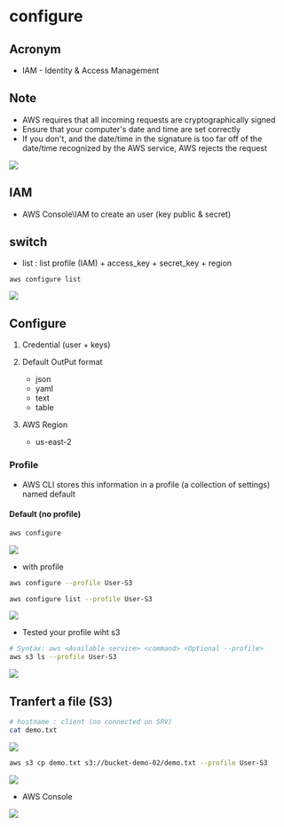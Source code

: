 # configure

## Acronym
* IAM - Identity & Access Management

## Note
* AWS requires that all incoming requests are cryptographically signed
* Ensure that your computer's date and time are set correctly
* If you don't, and the date/time in the signature is too
  far off of the date/time recognized by the AWS service, AWS rejects the request

[<img src="https://i.imgur.com/NxScs6K.png">](https://i.imgur.com/NxScs6K.png)

## IAM
* AWS Console\IAM to create an user (key public & secret)

## switch
* list : list profile (IAM) + access_key + secret_key + region
````
aws configure list
````
[<img src="https://i.imgur.com/CsGHtNf.png">](https://i.imgur.com/CsGHtNf.png)

## Configure
1) Credential (user + keys)

2) Default OutPut format
    * json
    * yaml
    * text
    * table
  
3) AWS Region
    * us-east-2

### Profile
* AWS CLI stores this information in a profile (a collection of settings) named default

#### Default (no profile)
````Bash
aws configure 
````
[<img src="https://i.imgur.com/MEe4PSd.png">](https://i.imgur.com/MEe4PSd.png)

* with profile
````Bash
aws configure --profile User-S3
````

````Bash
aws configure list --profile User-S3
````
[<img src="https://i.imgur.com/cGNMp83.png">](https://i.imgur.com/cGNMp83.png)

* Tested your profile wiht s3

````Bash
# Syntax: aws <Available service> <command> <Optional --profile>
aws s3 ls --profile User-S3
````
[<img src="https://i.imgur.com/mfBnr2s.png">](https://i.imgur.com/mfBnr2s.png)


## Tranfert a file (S3)
````Bash
# hostname : client (no connected on SRV)
cat demo.txt
````
[<img src="https://i.imgur.com/cECFTBU.png">](https://i.imgur.com/cECFTBU.png)
````Bash
aws s3 cp demo.txt s3://bucket-demo-02/demo.txt --profile User-S3
````
[<img src="https://i.imgur.com/DhWIPj4.png">](https://i.imgur.com/DhWIPj4.png)

* AWS Console

[<img src="https://i.imgur.com/aBmMUUa.png">](https://i.imgur.com/aBmMUUa.png)
